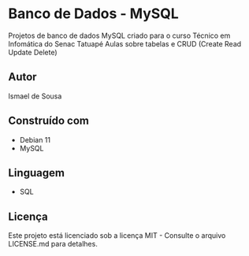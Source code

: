 # Banco de Dados - MySQL

Projetos de banco de dados MySQL criado para o curso Técnico em Infomática do Senac Tatuapé
Aulas sobre tabelas e CRUD (Create Read Update Delete)

## Autor
Ismael de Sousa

## Construído com
* Debian 11
* MySQL

## Linguagem
* SQL

## Licença
Este projeto está licenciado sob a licença MIT - Consulte o arquivo LICENSE.md para detalhes.
